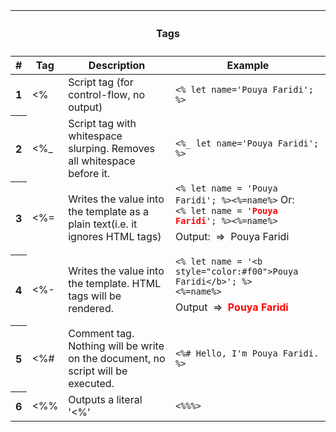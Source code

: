 <table>
  <thead>
    <tr>
      <th colspan="4">
        <h4>Tags</h4>
      </th>
    </tr>
    <tr>
      <th>#</th>
      <th>Tag</th>
      <th>Description</th>
      <th>Example</th>
    </tr>
  </thead>
  <tbody>
    <tr>
      <th>1</th>
      <td>&lt;%</td>
      <td>Script tag (for control-flow, no output)</td>
      <td><code><% let name='Pouya Faridi'; %><code></td>
      </tr>
      <tr>
        <th>2</th>
        <td>&lt;%_</td>
        <td>Script tag with whitespace slurping. Removes all whitespace before it.</td>
        <td><code><%_ let name='Pouya Faridi'; %><code></td>
      </tr>
      <tr>
        <th>3</th>
        <td>&lt;%=</td>
        <td>Writes the value into the template as a plain text(i.e. it ignores HTML tags)</td>
        <td>
          <code><% let name = 'Pouya Faridi'; %><%=name%></code>
        Or:</br>
        <code><% let name = '<b style="color:#f00">Pouya Faridi</b>'; %><%=name%></code>
        <p style="margin-top: 7px;">Output:&nbsp;&nbsp;=>&nbsp;&nbsp;Pouya Faridi</p>
      </td>
    </tr>
    <tr>
      <th>4</th>
      <td>&lt;%-</td>
      <td>Writes the value into the template. HTML tags will be rendered.</td>
      <td>
        <code><% let name = '&lt;b style=&quot;color:#f00&quot;&gt;Pouya Faridi&lt;/b&gt;'; %></br><%=name%></code>
        <p style="margin-top: 7px;">Output&nbsp;&nbsp;=>&nbsp;&nbsp;<b style="color:#f00">Pouya Faridi</b></p>
      </td>
    </tr>
    <tr>
      <th>5</th>
      <td>&lt;%#</td>
      <td>Comment tag. Nothing will be write on the document, no script will be executed.</td>
      <td><code>&lt;%# Hello, I'm Pouya Faridi. %></code></td>
    </tr>
    <tr>
      <th>6</th>
      <td>&lt;%%</td>
      <td>Outputs a literal '&lt;%'</td>
      <td><code>&lt;%%%></code></td>
    </tr>
  </tbody>
</table>

